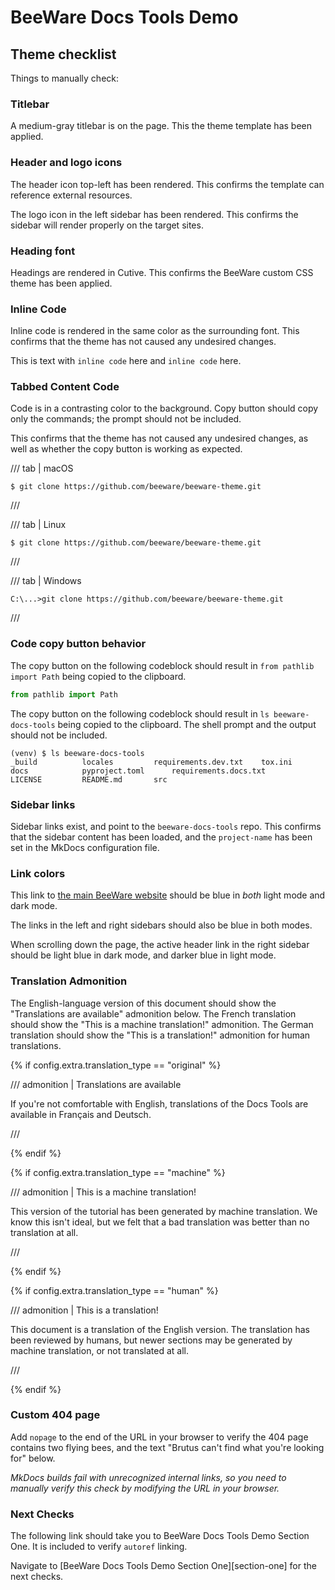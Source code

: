 # BeeWare Docs Tools Demo

## Theme checklist

Things to manually check:

### Titlebar

A medium-gray titlebar is on the page. This the theme template
has been applied.

### Header and logo icons

The header icon top-left has been rendered. This confirms the template
can reference external resources.

The logo icon in the left sidebar has been rendered. This confirms the
sidebar will render properly on the target sites.

### Heading font

Headings are rendered in Cutive. This confirms the BeeWare custom CSS
theme has been applied.

### Inline Code

Inline code is rendered in the same color as the surrounding font. This
confirms that the theme has not caused any undesired changes.

This is text with `inline code` here and `inline code` here.

### Tabbed Content Code

Code is in a contrasting color to the background. Copy button should
copy only the commands; the prompt should not be included.

This confirms that the theme has not caused any undesired changes,
as well as whether the copy button is working as expected.

/// tab | macOS

``` console
$ git clone https://github.com/beeware/beeware-theme.git
```

///

/// tab | Linux

``` console
$ git clone https://github.com/beeware/beeware-theme.git
```

///

/// tab | Windows

``` doscon
C:\...>git clone https://github.com/beeware/beeware-theme.git
```

///

### Code copy button behavior

The copy button on the following codeblock should result in `from pathlib
import Path` being copied to the clipboard.

```python
from pathlib import Path
```

The copy button on the following codeblock should result in `ls
beeware-docs-tools` being copied to the clipboard. The shell prompt and
the output should not be included.

```console
(venv) $ ls beeware-docs-tools
_build			locales			requirements.dev.txt	tox.ini
docs			pyproject.toml		requirements.docs.txt
LICENSE			README.md		src
```

### Sidebar links

Sidebar links exist, and point to the `beeware-docs-tools` repo. This
confirms that the sidebar content has been loaded, and the `project-name`
has been set in the MkDocs configuration file.

### Link colors

This link to [the main BeeWare website](https://beeware.org) should be blue
in *both* light mode and dark mode.

The links in the left and right sidebars should also be blue in both modes.

When scrolling down the page, the active header link in the right sidebar
should be light blue in dark mode, and darker blue in light mode.

### Translation Admonition

The English-language version of this document should show the "Translations
are available" admonition below. The French translation should show the "This is
a machine translation!" admonition. The German translation should show the
"This is a translation!" admonition for human translations.

{% if config.extra.translation_type == "original" %}

/// admonition | Translations are available

If you're not comfortable with English, translations of the Docs Tools
are available in Français and Deutsch.

///

{% endif %}

{% if config.extra.translation_type == "machine" %}

/// admonition | This is a machine translation!

This version of the tutorial has been generated by machine translation.
We know this isn't ideal, but we felt that a bad translation was better
than no translation at all.

///

{% endif %}

{% if config.extra.translation_type == "human" %}

/// admonition | This is a translation!

This document is a translation of the English version. The translation
has been reviewed by humans, but newer sections may be generated by
machine translation, or not translated at all.

///

{% endif %}

### Custom 404 page

Add `nopage` to the end of the URL in your browser to verify the 404
page contains two flying bees, and the text "Brutus can't find what
you're looking for" below.

*MkDocs builds fail with unrecognized internal links, so you need to
manually verify this check by modifying the URL in your browser.*

### Next Checks

The following link should take you to BeeWare Docs Tools Demo Section
One. It is included to verify `autoref` linking.

Navigate to [BeeWare Docs Tools Demo Section One][section-one] for the
next checks.
